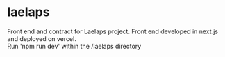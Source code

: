 # laelaps

Front end and contract for Laelaps project.
Front end developed in next.js and deployed on vercel.  
Run 'npm run dev' within the /laelaps directory
